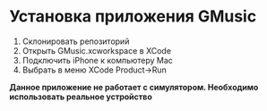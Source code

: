 # Установка приложения GMusic

1. Склонировать репозиторий
2. Открыть GMusic.xcworkspace в XCode
3. Подключить iPhone к компьютеру Mac
4. Выбрать в меню XCode Product->Run

**Данное приложение не работает с симулятором. Необходимо использовать реальное устройство**

